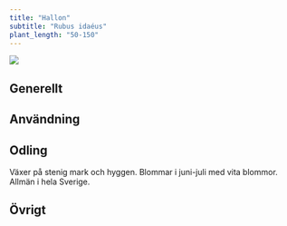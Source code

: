 ```yaml
---
title: "Hallon"
subtitle: "Rubus idaéus"
plant_length: "50-150"
---
```


![](/img/rubus-idaeus-3.jpg)

## Generellt

## Användning

## Odling

Växer på stenig mark och hyggen. Blommar i juni-juli med vita blommor. Allmän i hela Sverige.

## Övrigt
